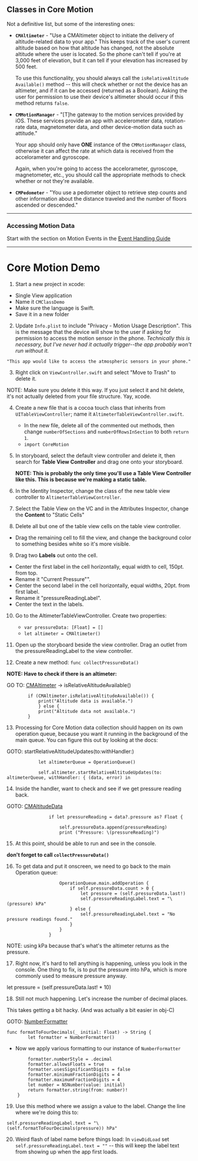## Classes in Core Motion
Not a definitive list, but some of the interesting ones:

* **`CMAltimeter`** - "Use a CMAltimeter object to initiate the delivery of altitude-related data to your app." This keeps track of the user's current altitude based on how that altitude has changed, not the absolute altitude where the user is located. So the phone can't tell if you're at 3,000 feet of elevation, but it can tell if your elevation has increased by 500 feet.

  To use this functionality, you should always call the `is​Relative​Altitude​Available()` method -- this will check whether or not the device has an altimeter, and if it can be accessed (returned as a Boolean). Asking the user for permission to use their device's altimeter should occur if this method returns `false`.
  
* **`CMMotionManager`** - "[T]he gateway to the motion services provided by iOS. These services provide an app with accelerometer data, rotation-rate data, magnetometer data, and other device-motion data such as attitude."

  Your app should only have **ONE** instance of the `CMMotionManager` class, otherwise it can affect the rate at which data is received from the accelorameter and gyroscope.
  
  Again, when you're going to access the accelorameter, gyroscope, magnetometer, etc., you should call the appropriate methods to check whether or not they're available.
  
* **`CMPedometer`** - "You use a pedometer object to retrieve step counts and other information about the distance traveled and the number of floors ascended or descended."

---
 
### Accessing Motion Data
Start with the section on Motion Events in the [Event Handling Guide](https://developer.apple.com/library/content/documentation/EventHandling/Conceptual/EventHandlingiPhoneOS/GettingtheDeviceOrientationwithUIKit.html#//apple_ref/doc/uid/TP40009541-CH28-SW1)

---

# Core Motion Demo

1. Start a new project in xcode:
  * Single View application
  * Name it `CMClassDemo`
  * Make sure the language is Swift.
  * Save it in a new folder

2. Update `Info.plist` to include "Privacy - Motion Usage Description". This is the message that the device will show to the user if asking for permission to access the motion sensor in the phone. *Technically this is necessary, but I've never had it actually trigger--the app probably won't run without it.*

  `"This app would like to access the atmospheric sensors in your phone."`

3. Right click on `ViewController.swift` and select "Move to Trash" to delete it.

  NOTE: Make sure you delete it this way. If you just select it and hit delete, it's not actually deleted from your file structure. Yay, xcode.

4. Create a new file that is a cocoa touch class that inherits from `UITableViewController`; name it `AltimeterTableViewController.swift`. 

	* In the new file, delete all of the commented out methods, then change `numberOfSections` and `numberOfRowsInSection` to both `return 1`.
	* `import CoreMotion`

5. In storyboard, select the default view controller and delete it, then search for **Table View Controller** and drag one onto your storyboard.

	**NOTE: This is probably the only time you'll use a Table View Controller like this. This is because we're making a static table.**

6. In the Identity Inspector, change the class of the new table view controller to `AltimeterTableViewController`. 

7. Select the Table View on the VC and in the Attributes Inspector, change the **Content** to "Static Cells"

8. Delete all but one of the table view cells on the table view controller.

  * Drag the remaining cell to fill the view, and change the background color to something besides white so it's more visible.

9. Drag two **Labels** out onto the cell. 

  * Center the first label in the cell horizontally, equal width to cell, 150pt. from top. 
  * Rename it "Current Pressure"". 
  * Center the second label in the cell horizontally, equal widths, 20pt. from first label. 
  * Rename it "pressureReadingLabel".
  * Center the text in the labels. 

10. Go to the AltimeterTableViewController. Create two properties:

	* `var pressureData: [Float] = []`
	* `let altimeter = CMAltimeter()`
	
11. Open up the storyboard beside the view controller. Drag an outlet from the pressureReadingLabel to the view controller.

12. Create a new method: `func collectPressureData()`

  **NOTE: Have to check if there is an altimeter:**

  GO TO: [CMAltimeter](https://developer.apple.com/reference/coremotion/cmaltimeter) -> is​Relative​Altitude​Available()

```        
        if (CMAltimeter.isRelativeAltitudeAvailable()) {
            print("Altitude data is available.") 
            } else {
            print("Altitude data not available.")
        }           
```

13. Processing for Core Motion data collection should happen on its own operation queue, because you want it running in the background of the main queue. You can figure this out by looking at the docs:

  GOTO: start​Relative​Altitude​Updates(to:​with​Handler:​)

```
            let altimeterQueue = OperationQueue()
            
            self.altimeter.startRelativeAltitudeUpdates(to: altimeterQueue, withHandler: { (data, error) in
```

14. Inside the handler, want to check and see if we get pressure reading back.

GOTO: [CMAltitudeData](https://developer.apple.com/reference/coremotion/cmaltitudedata)

```             
                if let pressureReading = data?.pressure as? Float {
                    
                    self.pressureData.append(pressureReading)
                    print ("Pressure: \(pressureReading)")
```

15. At this point, should be able to run and see in the console.
   
   **don't forget to call `collectPressureData()`**

16. To get data and put it onscreen, we need to go back to the main Operation queue:

```
                    OperationQueue.main.addOperation {
                        if self.pressureData.count > 0 {
                            let pressure = (self.pressureData.last!)
                            self.pressureReadingLabel.text = "\(pressure) kPa"
                        } else {
                            self.pressureReadingLabel.text = "No pressure readings found."
                        }
                    }
                } 
```
  NOTE: using kPa because that's what's the altimeter returns as the pressure.

17. Right now, it's hard to tell anything is happening, unless you look in the console. One thing to fix, is to put the pressure into hPa, which is more commonly used to measure pressure anyway. 

let pressure = (self.pressureData.last! * 10)

18. Still not much happening. Let's increase the number of decimal places.

  This takes getting a bit hacky. (And was actually a bit easier in obj-C)
  
  GOTO: [NumberFormatter](https://developer.apple.com/reference/foundation/numberformatter)
  
```
func formatToFourDecimals(_ initial: Float) -> String {
        let formatter = NumberFormatter()
```
  * Now we apply various formatting to our instance of `NumberFormatter`

```
        formatter.numberStyle = .decimal
        formatter.allowsFloats = true
        formatter.usesSignificantDigits = false
        formatter.minimumFractionDigits = 4
        formatter.maximumFractionDigits = 4
        let number = NSNumber(value: initial)
        return formatter.string(from: number)!
    }
```

19. Use this method where we assign a value to the label. Change the line where we're doing this to:

  `self.pressureReadingLabel.text = "\(self.formatToFourDecimals(pressure)) hPa"`
  
20. Weird flash of label name before things load: In `viewDidLoad` set `self.pressureReadingLabel.text = ""` -- this will keep the label text from showing up when the app first loads.




